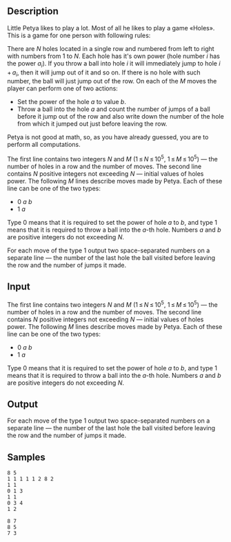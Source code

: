 ## Description

<div><p>Little Petya likes to play a lot. Most of all he likes to play a game «Holes». This is a game for one person with following rules:</p><p>There are <span class="tex-span"><i>N</i></span> holes located in a single row and numbered from left to right with numbers from 1 to <span class="tex-span"><i>N</i></span>. Each hole has it's own power (hole number <span class="tex-span"><i>i</i></span> has the power <span class="tex-span"><i>a</i><sub class="lower-index"><i>i</i></sub></span>). If you throw a ball into hole <span class="tex-span"><i>i</i></span> it will immediately jump to hole <span class="tex-span"><i>i</i> + <i>a</i><sub class="lower-index"><i>i</i></sub></span>, then it will jump out of it and so on. If there is no hole with such number, the ball will just jump out of the row. On each of the <span class="tex-span"><i>M</i></span> moves the player can perform one of two actions: </p><ul> <li> Set the power of the hole <span class="tex-span"><i>a</i></span> to value <span class="tex-span"><i>b</i></span>. </li><li> Throw a ball into the hole <span class="tex-span"><i>a</i></span> and count the number of jumps of a ball before it jump out of the row and also write down the number of the hole from which it jumped out just before leaving the row. </li></ul><p>Petya is not good at math, so, as you have already guessed, you are to perform all computations.</p></div><div class="input-specification"><p>The first line contains two integers <span class="tex-span"><i>N</i></span> and <span class="tex-span"><i>M</i></span> (<span class="tex-span">1 ≤ <i>N</i> ≤ 10<sup class="upper-index">5</sup></span>, <span class="tex-span">1 ≤ <i>M</i> ≤ 10<sup class="upper-index">5</sup></span>) — the number of holes in a row and the number of moves. The second line contains <span class="tex-span"><i>N</i></span> positive integers not exceeding <span class="tex-span"><i>N</i></span> — initial values of holes power. The following <span class="tex-span"><i>M</i></span> lines describe moves made by Petya. Each of these line can be one of the two types: </p><ul> <li> <span class="tex-span">0</span> <span class="tex-span"><i>a</i></span> <span class="tex-span"><i>b</i></span> </li><li> <span class="tex-span">1</span> <span class="tex-span"><i>a</i></span> </li></ul> Type <span class="tex-span">0</span> means that it is required to set the power of hole <span class="tex-span"><i>a</i></span> to <span class="tex-span"><i>b</i></span>, and type <span class="tex-span">1</span> means that it is required to throw a ball into the <span class="tex-span"><i>a</i></span>-th hole. Numbers <span class="tex-span"><i>a</i></span> and <span class="tex-span"><i>b</i></span> are positive integers do not exceeding <span class="tex-span"><i>N</i></span>.</div><div class="output-specification"><p>For each move of the type <span class="tex-span">1</span> output two space-separated numbers on a separate line — the number of the last hole the ball visited before leaving the row and the number of jumps it made.</p></div>


## Input

<p>The first line contains two integers <span class="tex-span"><i>N</i></span> and <span class="tex-span"><i>M</i></span> (<span class="tex-span">1 ≤ <i>N</i> ≤ 10<sup class="upper-index">5</sup></span>, <span class="tex-span">1 ≤ <i>M</i> ≤ 10<sup class="upper-index">5</sup></span>) — the number of holes in a row and the number of moves. The second line contains <span class="tex-span"><i>N</i></span> positive integers not exceeding <span class="tex-span"><i>N</i></span> — initial values of holes power. The following <span class="tex-span"><i>M</i></span> lines describe moves made by Petya. Each of these line can be one of the two types: </p><ul> <li> <span class="tex-span">0</span> <span class="tex-span"><i>a</i></span> <span class="tex-span"><i>b</i></span> </li><li> <span class="tex-span">1</span> <span class="tex-span"><i>a</i></span> </li></ul> Type <span class="tex-span">0</span> means that it is required to set the power of hole <span class="tex-span"><i>a</i></span> to <span class="tex-span"><i>b</i></span>, and type <span class="tex-span">1</span> means that it is required to throw a ball into the <span class="tex-span"><i>a</i></span>-th hole. Numbers <span class="tex-span"><i>a</i></span> and <span class="tex-span"><i>b</i></span> are positive integers do not exceeding <span class="tex-span"><i>N</i></span>.

## Output

<p>For each move of the type <span class="tex-span">1</span> output two space-separated numbers on a separate line — the number of the last hole the ball visited before leaving the row and the number of jumps it made.</p>


## Samples

```input1
8 5
1 1 1 1 1 2 8 2
1 1
0 1 3
1 1
0 3 4
1 2

```

```output1
8 7
8 5
7 3

```



